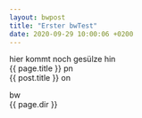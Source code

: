 ```yaml
---
layout: bwpost
title: "Erster bwTest"
date: 2020-09-29 10:00:06 +0200
---
```

hier kommt noch gesülze hin<br>
{{ page.title }} pn<br>
{{ post.title }} on<br>

bw<br>
{{ page.dir }}